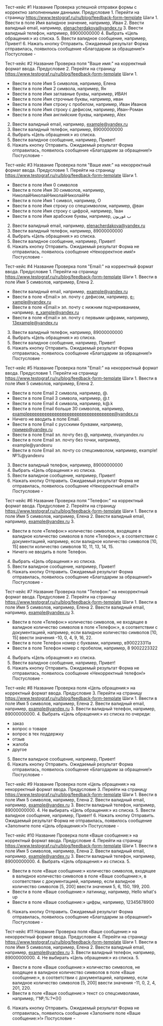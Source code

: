 Тест-кейс #1
Название	Проверка успешной отправки формы с корректно заполненными данными.
Предусловие	1.	Перейти на страницу https://www.testograf.ru/ru/blog/feedback-form-template
Шаги	1. Ввести в поле Имя валидное значение, например, Иван
2. Ввести валидный email, например, elenacherdakova@yandex.ru
3. Ввести валидный телефон, например, 89000000000
4. Выбрать «Цель обращения:» из списка.
5. Ввести валидное сообщение, например, Привет!
6. Нажать кнопку Отправить.
Ожидаемый результат 	Форма отправилась, появилось сообщение «Благодарим за обращение!»
Постусловие 	-

Тест-кейс #2
Название	Проверка поля "Ваше имя:" на корректный формат ввода.
Предусловие	2.	Перейти на страницу https://www.testograf.ru/ru/blog/feedback-form-template
Шаги	1.
- Ввести в поле Имя 5 символов, например, Елена
- Ввести в поле Имя 2 символа, например, Ян
- Ввести в поле Имя заглавные буквы, например, ИВАН
- Ввести в поле Имя строчные буквы, например, иван
- Ввести в поле Имя строку с пробелом, например, Иван Иванов
- Ввести в поле Имя строку с дефисом, например, Иван-Роман
- Ввести в поле Имя английские буквы, например, Alex
2. Ввести валидный email, например, example@yandex.ru
3. Ввести валидный телефон, например, 89000000000
4. Выбрать «Цель обращения:» из списка.
5. Ввести валидное сообщение, например, Привет!
6. Нажать кнопку Отправить.
Ожидаемый результат 	Форма отправилась, появилось сообщение «Благодарим за обращение!»
Постусловие 	-

Тест-кейс #3
Название	Проверка поля "Ваше имя:" на некорректный формат ввода.
Предусловие	1.	Перейти на страницу https://www.testograf.ru/ru/blog/feedback-form-template
Шаги	1.
- Ввести в поле Имя 0 символов
- Ввести в поле Имя 30 символов, например, НиколайНиколайНиколайНиколайНи
- Ввести в поле Имя 1 символ, например, О
- Ввести в поле Имя строку со спецсимволом, например, @ван
- Ввести в поле Имя строку с цифрой, например, 1ван
- Ввести в поле Имя арабские буквы, например, ب غوريون
2. Ввести валидный email, например, elenacherdakova@yandex.ru
3. Ввести валидный телефон, например, 89000000000
4. Выбрать «Цель обращения:» из списка.
5. Ввести валидное сообщение, например, Привет!
6. Нажать кнопку Отправить.
Ожидаемый результат 	Форма не отправилась, появилось сообщение «Некорректное имя!»
Постусловие 	-

Тест-кейс #4
Название	Проверка поля "Email:" на корректный формат ввода.
Предусловие	1.	Перейти на страницу https://www.testograf.ru/ru/blog/feedback-form-template
Шаги	1. Ввести в поле Имя 5 символов, например, Елена
2. 
- Ввести валидный email, например, example@yandex.ru
- Ввести в поле «Email:» эл. почту с дефисом, например, e-xample@yandex.ru
- Ввести в поле «Email:» эл. почту с нижним подчеркиванием, например, e_xample@yandex.ru
- Ввести в поле «Email:» эл. почту с первыми цифрами, например, 13example@yandex.ru
3. Ввести валидный телефон, например, 89000000000
4. Выбрать «Цель обращения:» из списка.
5. Ввести валидное сообщение, например, Привет!
6. Нажать кнопку Отправить.
Ожидаемый результат 	Форма отправилась, появилось сообщение «Благодарим за обращение!»
Постусловие 	-

Тест-кейс #5
Название	Проверка поля "Email:" на некорректный формат ввода.
Предусловие	1.	Перейти на страницу https://www.testograf.ru/ru/blog/feedback-form-template
Шаги	1. Ввести в поле Имя 5 символов, например, Елена
2. 
- Ввести в поле Email 2 символа, например, @.
- Ввести в поле Email 3 символа, например, @.t
- Ввести в поле Email 4 символа, например, k@.k
- Ввести в поле Email больше 30 символов, например,  exampleeeeeeeeeeeeeeeeeeeeeeeeeeeeeeeeeee@yandex.ru
- Ничего не вводить в поле Email.
- Ввести в поле Email с русскими буквами, например, пример@yandex.ru
- Ввести в поле Email эл. почтy без @, например, rivanyandex.ru
- Ввести в поле Email эл. почту без точки, например, example@yandexru
- Ввести в поле Email эл. почту со спецсимволом, например, example!№%@yandexru
3. Ввести валидный телефон, например, 89000000000
4. Выбрать «Цель обращения:» из списка.
5. Ввести валидное сообщение, например, Привет!
6. Нажать кнопку Отправить.
Ожидаемый результат 	Форма не отправилась, появилось сообщение «Некорректный email!»
Постусловие 	-

Тест-кейс #6
Название	Проверка поля "Телефон:" на корректный формат ввода.
Предусловие	2.	Перейти на страницу https://www.testograf.ru/ru/blog/feedback-form-template
Шаги	1. Ввести в поле Имя 5 символов, например, Елена
2. Ввести валидный email, например,  example@yandex.ru
3. 
- Ввести в поле «Телефон:» количество символов, входящее в валидное количество символов в поле «Телефон:», в соответствии с документацией, 
например, если валидное количество символов [10, 15] ввести количество символов 10, 11, 13, 14, 15.
- Ничего не вводить в поле Телефон.
4. Выбрать «Цель обращения:» из списка.
5. Ввести валидное сообщение, например, Привет!
6. Нажать кнопку Отправить.
Ожидаемый результат 	Форма отправилась, появилось сообщение «Благодарим за обращение!»
Постусловие 	-

Тест-кейс #7
Название	Проверка поля "Телефон:" на некорректный формат ввода.
Предусловие	2.	Перейти на страницу https://www.testograf.ru/ru/blog/feedback-form-template
Шаги	1. Ввести в поле Имя 5 символов, например, Елена
2. Ввести валидный email, например,  example@yandex.ru
3. 
- Ввести в поле «Телефон:» количество символов, не входящее в валидное количество символов в поле «Телефон:», в соответствии с документацией, 
например, если валидное количество символов [10, 15] ввести значения -10, 0, 4, 9, 16, 22.
- Ввести в поле Телефон номер с буквами, например, в900223311а
- Ввести в поле Телефон номер с пробелом, например, 8 9002223322
4. Выбрать «Цель обращения:» из списка.
5. Ввести валидное сообщение, например, Привет!
6. Нажать кнопку Отправить.
Ожидаемый результат 	Форма не отправилась, появилось сообщение «Некорректный телефон!»
Постусловие 	-

Тест-кейс #8
Название	Проверка поля «Цель обращения:» на корректный формат ввода.
Предусловие	3.	Перейти на страницу https://www.testograf.ru/ru/blog/feedback-form-template
Шаги	1. Ввести в поле Имя 5 символов, например, Елена
2. Ввести валидный email, например,  example@yandex.ru
3. Ввести валидный телефон, например, 89000000000.
4. Выбрать «Цель обращения:» из списка по очереди:
- заказ
- вопрос о товаре
- вопрос в тех поддержку
- отзыв
- жалоба
- другое
5. Ввести валидное сообщение, например, Привет!
6. Нажать кнопку Отправить.
Ожидаемый результат 	Форма отправилась, появилось сообщение «Благодарим за обращение!»
Постусловие 	-

Тест-кейс #9
Название	Проверка поля «Цель обращения:» на некорректный формат ввода.
Предусловие	3.	Перейти на страницу https://www.testograf.ru/ru/blog/feedback-form-template
Шаги	1. Ввести в поле Имя 5 символов, например, Елена
2. Ввести валидный email, например,  example@yandex.ru
3. Ввести валидный телефон, например, 89000000000.
4. Не выбирать «Цель обращения:» из списка.
5. Ввести валидное сообщение, например, Привет!
6. Нажать кнопку Отправить.
Ожидаемый результат 	Форма не отправилась, появилось сообщение «Заполните поле «Цель обращения:»!»
Постусловие 	-

Тест-кейс #10
Название	Проверка поля «Ваше сообщение:» на корректный формат ввода.
Предусловие	4.	Перейти на страницу https://www.testograf.ru/ru/blog/feedback-form-template
Шаги	1. Ввести в поле Имя 5 символов, например, Елена
2. Ввести валидный email, например,  example@yandex.ru
3. Ввести валидный телефон, например, 89000000000.
4. Выбрать «Цель обращения:» из списка.
5. 
- Ввести в поле «Ваше сообщение:» количество символов, входящее в валидное количество символов в поле «Ваше сообщение:», в соответствии с документацией, 
например, если валидное количество символов [5, 200] ввести значения 5, 6, 150, 199, 200.
- Ввести в поле «Ваше сообщение:» латиницу, например, Hello what's up
- Ввести в поле «Ваше сообщение:» цифры, например, 12345678900
6. Нажать кнопку Отправить.
Ожидаемый результат 	Форма отправилась, появилось сообщение «Благодарим за обращение!»
Постусловие 	-

Тест-кейс #11
Название	Проверка поля «Ваше сообщение:» на некорректный формат ввода.
Предусловие	4.	Перейти на страницу https://www.testograf.ru/ru/blog/feedback-form-template
Шаги	1. Ввести в поле Имя 5 символов, например, Елена
2. Ввести валидный email, например,  example@yandex.ru
3. Ввести валидный телефон, например, 89000000000.
4. Не выбирать «Цель обращения:» из списка.
5. 
- Ввести в поле «Ваше сообщение:» количество символов, не входящее в валидное количество символов в поле «Ваше сообщение:», в соответствии с документацией, 
например, если валидное количество символов [5, 200] ввести значения -11, 0, 2, 4, 201, 220.
- Ввести в поле «Ваше сообщение:» текст со спецсимволами, например, !"№;%:?*()()
6. Нажать кнопку Отправить.
Ожидаемый результат 	Форма не отправилась, появилось сообщение «Заполните поле «Ваше сообщение:»!»
Постусловие 	-

